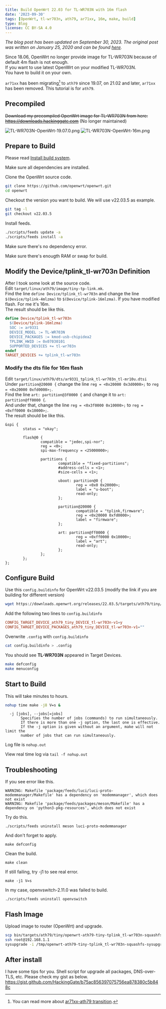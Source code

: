 ```yaml
---
title: Build OpenWrt 22.03 for TL-WR703N with 16m flash
date: '2023-09-30'
tags: [OpenWrt, tl-wr703n, ath79, ar71xx, 16m, make, build]
type: Blog
license: CC BY-SA 4.0
---
```

*The blog post has been updated on September 30, 2023. The original post was written on January 25, 2020 and can be found [here](https://hackinggate.gitlab.io/2020/01/25/build-openwrt-19-07-for-tl-wr703n.html).*

Since 18.06, OpenWrt no longer provide image for TL-WR703N because of default 4m flash is not enough.  
If you want to use latest OpenWrt on your modified TL-WR703N.  
You have to build it on your own.  

`ar71xx` has been migrating[^1] to `ath79` since 19.07, on 21.02 and later, `ar71xx` has been removed. This tutorial is for `ath79`.

## Precompiled

~~Download my precompiled OpenWrt image for TL-WR703N from here:~~  
~~https://downloads.hackinggate.com~~ (No longer maintained)

![TL-WR703N-OpenWrt-19.07.0.png](/static/images/TL-WR703N-OpenWrt-19.07.0.webp)
![TL-WR703N-OpenWrt-16m.png](/static/images/TL-WR703N-OpenWrt-16m.webp)

## Prepare to Build

Please read [Install build system](https://openwrt.org/docs/guide-developer/build-system/install-buildsystem).

Make sure all dependencies are installed.

Clone the OpenWrt source code.

```bash
git clone https://github.com/openwrt/openwrt.git
cd openwrt
```

Checkout the version you want to build. We will use v22.03.5 as example.

```bash
git tag -l
git checkout v22.03.5
```

Install feeds.

```bash
./scripts/feeds update -a
./scripts/feeds install -a
```

Make sure there's no dependency error.

Make sure there's enougth RAM or swap for build.

## Modify the Device/tplink_tl-wr703n Definition

After I took some look at the source code.  
Edit `target/linux/ath79/image/tiny-tp-link.mk`.  
Find the line `define Device/tplink_tl-wr703n` and change the line `$(Device/tplink-4mlzma)` to `$(Device/tplink-16mlzma)`.
If you have modified flash. For me it's 16m.  
The result should be like this.

```target/linux/ath79/image/tiny-tp-link.mk
define Device/tplink_tl-wr703n
  $(Device/tplink-16mlzma)
  SOC := ar9331            
  DEVICE_MODEL := TL-WR703N                            
  DEVICE_PACKAGES := kmod-usb-chipidea2
  TPLINK_HWID := 0x07030101
  SUPPORTED_DEVICES += tl-wr703n     
endef
TARGET_DEVICES += tplink_tl-wr703n
```

### Modify the dts file for 16m flash

Edit `target/linux/ath79/dts/ar9331_tplink_tl-wr703n_tl-mr10u.dtsi`    
Under `partition@20000 {` change the line `reg = <0x20000 0x3d0000>;` to `reg = <0x20000 0xfd0000>;`.  
Find the line `art: partition@3f0000 {` and change it to `art: partition@ff0000 {`.  
And under that, change the line `reg = <0x3f0000 0x10000>;` to `reg = <0xff0000 0x10000>;`.  
The result should be like this.

```target/linux/ath79/dts/ar9331_tplink_tl-wr703n_tl-mr10u.dtsi
&spi {                  
        status = "okay";
                                             
        flash@0 {                            
                compatible = "jedec,spi-nor";  
                reg = <0>;                     
                spi-max-frequency = <25000000>;
                                                        
                partitions {                            
                        compatible = "fixed-partitions";
                        #address-cells = <1>;
                        #size-cells = <1>;  
                                                    
                        uboot: partition@0 {        
                                reg = <0x0 0x20000>;
                                label = "u-boot";
                                read-only;
                        };                                     
                                                               
                        partition@20000 {                      
                                compatible = "tplink,firmware";
                                reg = <0x20000 0xfd0000>;
                                label = "firmware";
                        };                               
                                                         
                        art: partition@ff0000 {          
                                reg = <0xff0000 0x10000>;
                                label = "art";
                                read-only;
                        };
                };
        };
};
```

## Configure Build

Use this `config.buildinfo` for OpenWrt v22.03.5 (modify the link if you are building for different version)

```bash
wget https://downloads.openwrt.org/releases/22.03.5/targets/ath79/tiny/config.buildinfo -O config.buildinfo
```

Add the following two lines to `config.buildinfo`

```conf
CONFIG_TARGET_DEVICE_ath79_tiny_DEVICE_tl-wr703n-v1=y
CONFIG_TARGET_DEVICE_PACKAGES_ath79_tiny_DEVICE_tl-wr703n-v1=""
```

Overwrite `.config` with `config.buildinfo`

```bash
cat config.buildinfo > .config
```

You should see **TL-WR703N** appeared in Target Devices.

```bash
make defconfig
make menuconfig
```

## Start to Build

This will take minutes to hours.

```bash
nohup time make -j8 V=s &
```

```
  -j [jobs], --jobs[=jobs]
       Specifies the number of jobs (commands) to run simultaneously.
       If there is more than one -j option, the last one is effective.
       If the -j option is given without an argument, make will not limit the
       number of jobs that can run simultaneously.
```

Log file is `nohup.out`

View real time log via `tail -f nohup.out`

## Troubleshooting

If you see error like this.

```
WARNING: Makefile 'package/feeds/luci/luci-proto-modemmanager/Makefile' has a dependency on 'modemmanager', which does not exist
WARNING: Makefile 'package/feeds/packages/meson/Makefile' has a dependency on 'python3-pkg-resources', which does not exist
```

Try do this.

```
./scripts/feeds uninstall meson luci-proto-modemmanager
```

And don't forget to apply.

```
make defconfig
```

Clean the build.

```
make clean
```

If still failing, try -j1 to see real error.

```
make -j1 V=s
```

In my case, openvswitch-2.11.0 was failed to build.

```
./scripts/feeds uninstall openvswitch
```

## Flash Image

Upload image to router (OpenWrt) and upgrade.

```bash
scp bin/targets/ath79/tiny/openwrt-ath79-tiny-tplink_tl-wr703n-squashfs-sysupgrade.bin root@192.168.1.1:/tmp/
ssh root@192.168.1.1
sysupgrade -i /tmp/openwrt-ath79-tiny-tplink_tl-wr703n-squashfs-sysupgrade.bin
```

## After install

I have some tips for you. Shell script for upgrade all packages, DNS-over-TLS, etc. Please check my gist as below.  
https://gist.github.com/HackingGate/b75ac856397075756ea878380c5b848c

[^1]: You can read more about [ar71xx-ath79 transition](https://openwrt.org/docs/techref/targets/ath79#ar71xx-ath79_transition).
